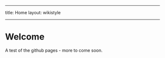 ___
title: Home
layout: wikistyle
___

Welcome
=======

A test of the github pages - more to come soon.


